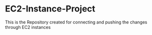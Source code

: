 # EC2-Instance-Project
This is the Repository created for connecting and pushing the changes through EC2 instances
